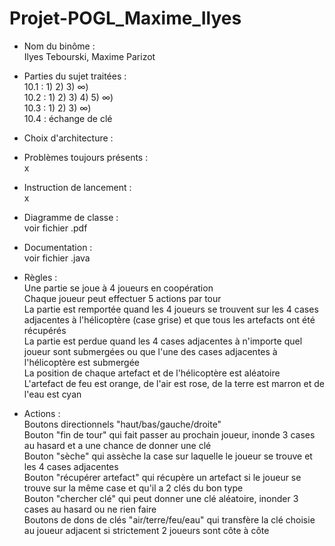 # Projet-POGL_Maxime_Ilyes

* Nom du binôme : <br/>
Ilyes Tebourski, Maxime Parizot

* Parties du sujet traitées : <br/>
10.1 : 1) 2) 3) ∞) <br/>
10.2 : 1) 2) 3) 4) 5) ∞) <br/>
10.3 : 1) 2) 3) ∞) <br/>
10.4 : échange de clé

* Choix d'architecture : <br/>


* Problèmes toujours présents : <br/>
x <br/>

* Instruction de lancement : <br/>
x <br/>

* Diagramme de classe : <br/>
voir fichier .pdf

* Documentation : <br/>
voir fichier .java

* Règles : <br/>
Une partie se joue à 4 joueurs en coopération <br/>
Chaque joueur peut effectuer 5 actions par tour <br/>
La partie est remportée quand les 4 joueurs se trouvent sur les 4 cases adjacentes à l'hélicoptère (case grise) et que tous les artefacts ont été récupérés <br/>
La partie est perdue quand les 4 cases adjacentes à n'importe quel joueur sont submergées ou que l'une des cases adjacentes à l'hélicoptère est submergée <br/>
La position de chaque artefact et de l'hélicoptère est aléatoire <br/>
L'artefact de feu est orange, de l'air est rose, de la terre est marron et de l'eau est cyan

* Actions : <br/>
Boutons directionnels "haut/bas/gauche/droite" <br/>
Bouton "fin de tour" qui fait passer au prochain joueur, inonde 3 cases au hasard et a une chance de donner une clé <br/>
Bouton "sèche" qui assèche la case sur laquelle le joueur se trouve et les 4 cases adjacentes <br/>
Bouton "récupérer artefact" qui récupère un artefact si le joueur se trouve sur la même case et qu'il a 2 clés du bon type <br/>
Bouton "chercher clé" qui peut donner une clé aléatoire, inonder 3 cases au hasard ou ne rien faire <br/>
Boutons de dons de clés "air/terre/feu/eau" qui transfère la clé choisie au joueur adjacent si strictement 2 joueurs sont côte à côte <br/>
